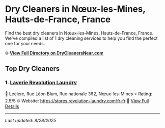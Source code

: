 # Dry Cleaners in Nœux-les-Mines, Hauts-de-France, France

Find the best dry cleaners in Nœux-les-Mines, Hauts-de-France, France. We've compiled a list of 1 dry cleaning services to help you find the perfect one for your needs.

🌐 **[View Full Directory on DryCleanersNear.com](https://drycleanersnear.com/city/France/Hauts-de-France/N%C5%93ux-les-Mines)**

## Top Dry Cleaners

### 1. [Laverie Revolution Laundry](https://drycleanersnear.com/dryCleaner/68ae679cc95ff2c6096b15db/laverie-revolution-laundry)
📍 Leclerc, Rue Léon Blum, Rue nationale 362, Nœux-les-Mines
⭐ Rating: 2.5/5
🌐 Website: https://stores.revolution-laundry.com/fr-fr
🔗 [View Full Details](https://drycleanersnear.com/dryCleaner/68ae679cc95ff2c6096b15db/laverie-revolution-laundry)


---

*Last updated: 8/28/2025*
